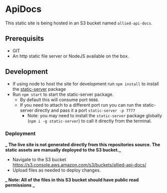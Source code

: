 # ApiDocs

This static site is being hosted in an S3 bucket named `allied-api-docs`.

## Prerequisits

- GIT
- An http static file server or NodeJS available on the box.

## Development

- If using node to host the site for development run `npm install` to install the [static-server](https://www.npmjs.com/package/static-server) package
- Run `npm start` to start the static-server package.
  - By default this will consume port `9080`.
  - If you need to attach to a different port run you can run the static-server directly and pass it a port `static-server -p 7777`
    - Note: you may need to install the `static-server` package globally (`npm i -g static-server`) to call it directly from the terminal.

### Deployment

**_ The live site is not generated directly from this repositories source. The static assets are manually deployed to the S3 bucket._**

- Navigate to the S3 bucket https://s3.console.aws.amazon.com/s3/buckets/allied-api-docs/
- Upload files as needed to deploy changes.

**_ Note: All of the files in this S3 bucket should have public read permissions _**
